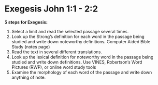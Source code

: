 # Exegesis John 1:1 - 2:2 
**5 steps for Exegesis:**

1. Select a limit and read the selected passage several times.
2. Look up the Strong’s definition for each word in the passage being studied and
write down noteworthy definitions. Computer Aided Bible Study (notes page)
3. Read the text in several different translations.
4. Look up the lexical definition for noteworthy word in the passage being studied
and write down definitions. Use VINES, Robertson’s Word Pictures (RWP), or
online word study tools
5. Examine the morphology of each word of the passage and write down
anything of note.


